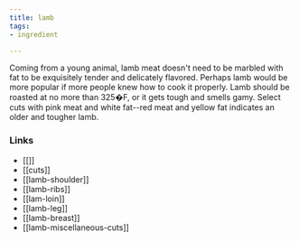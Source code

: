 ```yaml
---
title: lamb
tags:
- ingredient

---
```

Coming from a young animal, lamb meat doesn't need to be marbled with fat to be exquisitely tender and delicately flavored. Perhaps lamb would be more popular if more people knew how to cook it properly. Lamb should be roasted at no more than 325�F, or it gets tough and smells gamy. Select cuts with pink meat and white fat--red meat and yellow fat indicates an older and tougher lamb.

### Links

* [[]]
* [[cuts]]
* [[lamb-shoulder]]
* [[lamb-ribs]]
* [[lam-loin]]
* [[lamb-leg]]
* [[lamb-breast]]
* [[lamb-miscellaneous-cuts]]
